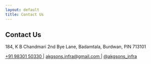 ```yaml
---
layout: default
title: Contact Us
---
```



## Contact Us


184, K B Chandmari 2nd Bye Lane, Badamtala, Burdwan, PIN 713101

[ +91 98301 50330 ]( tel:+919830150330 ) \|
[ akgsons.infra@gmail.com ]( mail:akgsons.infra@gmail.com ) \|
[ @akgsons_infra ]( https://www.twitter.com/akgsons_infra )





